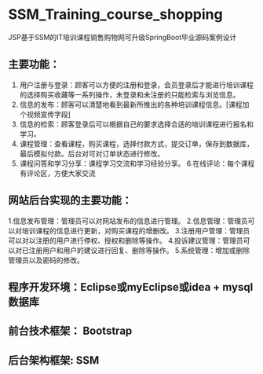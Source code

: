 # SSM_Training_course_shopping
JSP基于SSM的IT培训课程销售购物网可升级SpringBoot毕业源码案例设计

## 主要功能：
1. 用户注册与登录：顾客可以方便的注册和登录，会员登录后才能进行培训课程的选择购买收藏等一系列操作，未登录和未注册的只能检索与浏览信息。
2. 信息的发布：顾客可以清楚地看到最新所推出的各种培训课程信息。[课程加个视频宣传字段]
3. 信息的检索：顾客登录后可以根据自己的要求选择合适的培训课程进行报名和学习。
4. 课程管理：查看课程，购买课程，选择付款方式，提交订单，保存到数据库，最后模拟付款。后台对可对订单状态进行修改。
5. 课程问答和学习分享：课程学习交流和学习经验分享。
6.在线评论：每个课程有评论区，方便大家交流
## 网站后台实现的主要功能：
1.信息发布管理：管理员可以对网站发布的信息进行管理。
2.信息管理：管理员可以对培训课程的信息进行更新，对购买课程的增删改。
3.注册用户管理：管理员可以对以注册的用户进行停权、授权和删除等操作。
4.投诉建议管理：管理员可以对已注册用户和用户的建议进行回复、删除等操作。
5.系统管理：增加或删除管理员以及密码的修改。

## 程序开发环境：Eclipse或myEclipse或idea + mysql数据库
## 前台技术框架： Bootstrap
## 后台架构框架: SSM
